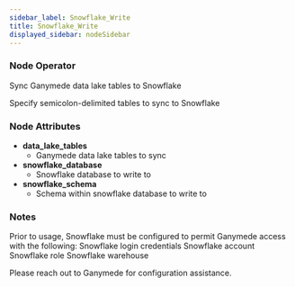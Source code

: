 ```yaml
---
sidebar_label: Snowflake_Write
title: Snowflake_Write
displayed_sidebar: nodeSidebar
---
```


### Node Operator
Sync Ganymede data lake tables to Snowflake

Specify semicolon-delimited tables to sync to Snowflake


### Node Attributes
- **data_lake_tables**
  - Ganymede data lake tables to sync
- **snowflake_database**
  - Snowflake database to write to
- **snowflake_schema**
  - Schema within snowflake database to write to


### Notes
Prior to usage, Snowflake must be configured to permit Ganymede access with the following:
Snowflake login credentials
Snowflake account
Snowflake role
Snowflake warehouse

Please reach out to Ganymede for configuration assistance.